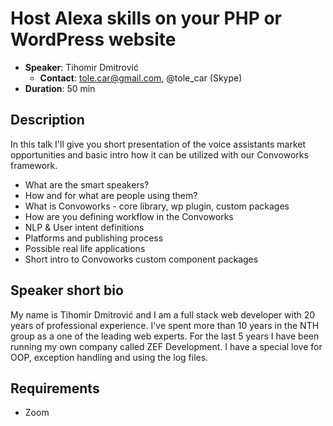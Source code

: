 # Host Alexa skills on your PHP or WordPress website

- __Speaker__: Tihomir Dmitrović
  - __Contact__: tole.car@gmail.com, @tole_car (Skype)
- __Duration__: 50 min

## Description

In this talk I'll give you short presentation of the voice assistants market opportunities and basic intro how it can be utilized with our Convoworks framework.

* What are the smart speakers?
* How and for what are people using them?
* What is Convoworks - core library, wp plugin, custom packages
* How are you defining workflow in the Convoworks
* NLP & User intent definitions
* Platforms and publishing process
* Possible real life applications
* Short intro to Convoworks custom component packages


## Speaker short bio

My name is Tihomir Dmitrović and I am a full stack web developer with 20 years of professional experience. I've spent more than 10 years in the NTH group as a one of the leading web experts. For the last 5 years I have been running my own company called ZEF Development. I have a special love for OOP, exception handling and using the log files.


## Requirements
- Zoom
